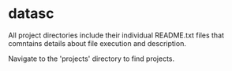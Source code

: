 # datasc

All project directories include their individual README.txt files that comntains details about file execution and description.

Navigate to the 'projects' directory to find projects.
